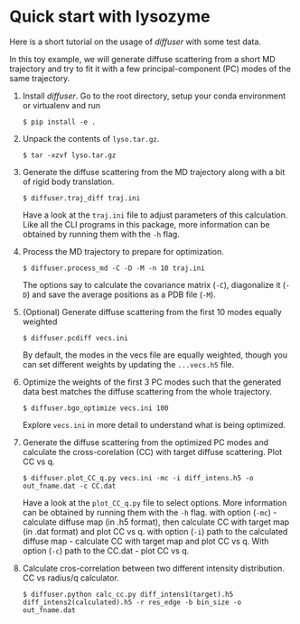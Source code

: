 # Quick start with lysozyme

Here is a short tutorial on the usage of _diffuser_ with some test data. 

In this toy example, we will generate diffuse scattering from a short MD trajectory and try to fit it with a few principal-component (PC) modes of the same trajectory.

1. Install _diffuser_. Go to the root directory, setup your conda environment or virtualenv and run
   ```
   $ pip install -e .
   ```

2. Unpack the contents of `lyso.tar.gz`.
   ```
   $ tar -xzvf lyso.tar.gz
   ```

3. Generate the diffuse scattering from the MD trajectory along with a bit of rigid body translation.
   ```
   $ diffuser.traj_diff traj.ini
   ```
   Have a look at the `traj.ini` file to adjust parameters of this calculation. Like all the CLI programs in this package, more information can be obtained by running them with the `-h` flag.

4. Process the MD trajectory to prepare for optimization.
   ```
   $ diffuser.process_md -C -D -M -n 10 traj.ini
   ```
   The options say to calculate the covariance matrix (`-C`), diagonalize it (`-D`) and save the average positions as a PDB file (`-M`).

5. (Optional) Generate diffuse scattering from the first 10 modes equally weighted
   ```
   $ diffuser.pcdiff vecs.ini
   ```
   By default, the modes in the vecs file are equally weighted, though you can set different weights by updating the `...vecs.h5` file.

6. Optimize the weights of the first 3 PC modes such that the generated data best matches the diffuse scattering from the whole trajectory.
   ```
   $ diffuser.bgo_optimize vecs.ini 100
   ```
   Explore `vecs.ini` in more detail to understand what is being optimized.


7. Generate the diffuse scattering from the optimized PC modes and calculate the cross-corelation (CC) with target diffuse scattering. Plot CC vs q.
   ```
   $ diffuser.plot_CC_q.py vecs.ini -mc -i diff_intens.h5 -o out_fname.dat -c CC.dat 
   ``` 
   Have a look at the `plot_CC_q.py` file to select options. More information can be obtained by running them with the `-h` flag.
   with option (`-mc`) - calculate diffuse map (in .h5 format), then calculate CC with target map (in .dat format) and plot CC vs q.
   with option (`-i`) path to the calculated diffuse map - calculate CC with target map and plot CC vs q.
   With option (`-c`) path to the CC.dat - plot CC vs q.
   
8. Calculate cros-correlation between two different intensity distribution. CC vs radius/q calculator.
   ```
   $ diffuser.python calc_cc.py diff_intens1(target).h5 diff_intens2(calculated).h5 -r res_edge -b bin_size -o out_fname.dat
   ```

